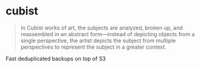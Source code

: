 # cubist

> In Cubist works of art, the subjects are analyzed, broken up, and reassembled in an abstract form—instead of depicting objects from a single perspective, the artist depicts the subject from multiple perspectives to represent the subject in a greater context.

Fast deduplicated backups on top of S3
